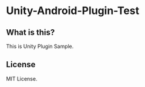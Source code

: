 # Unity-Android-Plugin-Test

## What is this?
This is Unity Plugin Sample.

## License
MIT License.
